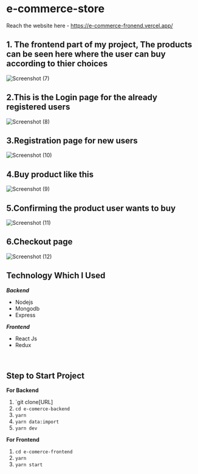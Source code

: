 # e-commerce-store
 Reach the website here - https://e-commerce-fronend.vercel.app/
## 1. The frontend part of my project, The products can be seen here where the user can buy according to thier choices

![Screenshot (7)](https://user-images.githubusercontent.com/100435430/200992424-ba4d1c9f-c0fa-498f-a6e0-ad50f619d2d4.png)

## 2.This is the Login page for the already registered users

![Screenshot (8)](https://user-images.githubusercontent.com/100435430/200992439-33d18812-e69f-4f60-b6e1-c9043408d5bd.png)

## 3.Registration page for new users

![Screenshot (10)](https://user-images.githubusercontent.com/100435430/201378049-7c4f4a30-f306-4135-8875-3f6f99dd4c27.png)

## 4.Buy product like this

![Screenshot (9)](https://user-images.githubusercontent.com/100435430/200992460-34e17895-1cc0-47e9-b3c7-71b190da1273.png)

## 5.Confirming the product user wants to buy

![Screenshot (11)](https://user-images.githubusercontent.com/100435430/201379056-77ea6c5c-cc17-467a-a830-49fca80bda58.png)

## 6.Checkout page

![Screenshot (12)](https://user-images.githubusercontent.com/100435430/201379505-28485cd9-286b-4b51-8846-16de066f2001.png)




 ## Technology Which I Used
   ***Backend***
   
 - Nodejs
 - Mongodb
 - Express

 ***Frontend***
 

 - React Js
 - Redux

<br />

 ## Step to Start Project
 

 
**For Backend**
 1. `git clone[URL]
 2. `cd e-comerce-backend`
 3. `yarn`
 4. `yarn data:import`
 5. `yarn dev`

**For Frontend**

 1. `cd e-comerce-frontend`
 2. `yarn`
 3. `yarn start`


